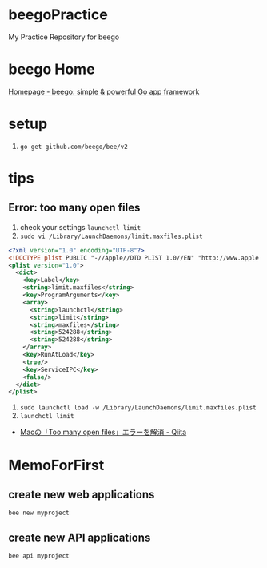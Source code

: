 # beegoPractice
My Practice Repository for beego

# beego Home
[Homepage - beego: simple & powerful Go app framework](https://beego.me/)

# setup

1. `go get github.com/beego/bee/v2`


# tips

## Error: too many open files

1. check your settings `launchctl limit`
1. `sudo vi /Library/LaunchDaemons/limit.maxfiles.plist`

```xml
<?xml version="1.0" encoding="UTF-8"?>  
<!DOCTYPE plist PUBLIC "-//Apple//DTD PLIST 1.0//EN" "http://www.apple.com/DTDs/PropertyList-1.0.dtd">
<plist version="1.0">  
  <dict>
    <key>Label</key>
    <string>limit.maxfiles</string>
    <key>ProgramArguments</key>
    <array>
      <string>launchctl</string>
      <string>limit</string>
      <string>maxfiles</string>
      <string>524288</string>
      <string>524288</string>
    </array>
    <key>RunAtLoad</key>
    <true/>
    <key>ServiceIPC</key>
    <false/>
  </dict>
</plist>  
```

1. `sudo launchctl load -w /Library/LaunchDaemons/limit.maxfiles.plist`
1. `launchctl limit`


* [Macの「Too many open files」エラーを解消 - Qiita](https://qiita.com/sou_lab/items/1ca051a1f3b906a23dc8)

# MemoForFirst

## create new web applications

`bee new myproject`

## create new API applications

`bee api myproject`
